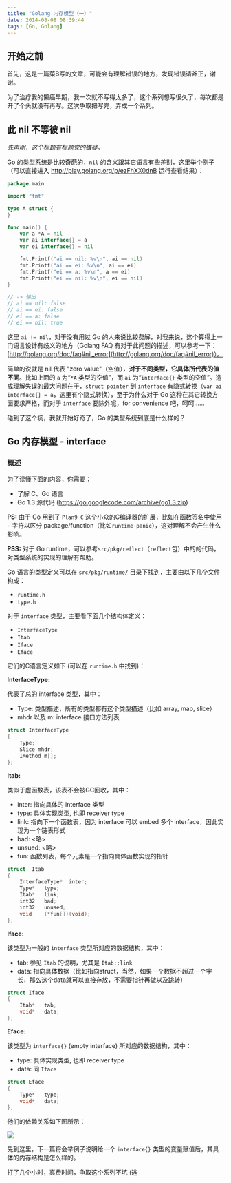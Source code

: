 ```yaml
---
title: "Golang 内存模型（一）"
date: 2014-08-08 08:39:44
tags: [Go, Golang]
---
```


## 开始之前

首先，这是一篇菜B写的文章，可能会有理解错误的地方，发现错误请斧正，谢谢。

为了治疗我的懒癌早期，我一次就不写得太多了，这个系列想写很久了，每次都是开了个头就没有再写。这次争取把写完，弄成一个系列。

## 此 nil 不等彼 nil

_先声明，这个标题有标题党的嫌疑。_

Go 的类型系统是比较奇葩的，`nil` 的含义跟其它语言有些差别，这里举个例子（可以直接进入 http://play.golang.org/p/ezFhXX0dnB 运行查看结果）：

``` go
package main

import "fmt"

type A struct {
}

func main() {
    var a *A = nil
    var ai interface{} = a
    var ei interface{} = nil

    fmt.Printf("ai == nil: %v\n", ai == nil)
    fmt.Printf("ai == ei: %v\n", ai == ei)
    fmt.Printf("ei == a: %v\n", a == ei)
    fmt.Printf("ei == nil: %v\n", ei == nil)
}

// -> 输出
// ai == nil: false
// ai == ei: false
// ei == a: false
// ei == nil: true
```

这里 `ai != nil`，对于没有用过 Go 的人来说比较费解，对我来说，这个算得上一门语言设计有歧义的地方（Golang FAQ 有对于此问题的描述，可以参考一下：[http://golang.org/doc/faq#nil_error](http://golang.org/doc/faq#nil_error)）。

简单的说就是 nil 代表 "zero value"（空值），**对于不同类型，它具体所代表的值不同**。比如上面的 `a` 为“`*A` 类型的空值”，而 `ai` 为“`interface{}` 类型的空值”。造成理解失误的最大问题在于，`struct pointer` 到 `interface` 有隐式转换（`var ai interface{] = a`，这里有个隐式转换），至于为什么对于 Go 这种在其它转换方面要求严格，而对于 `interface` 要除外呢，for convenience 吧，呵呵……

碰到了这个坑，我就开始好奇了，Go 的类型系统到底是什么样的？

<!-- more -->

## Go 内存模型 - interface

### 概述

为了读懂下面的内容，你需要：

- 了解 C、Go 语言
- Go 1.3 源代码 (https://go.googlecode.com/archive/go1.3.zip)

**PS:** 由于 Go 用到了 `Plan9 C` 这个小众的C编译器的扩展，比如在函数签名中使用 `·` 字符以区分 package/function（比如`runtime·panic`），这对理解不会产生什么影响。

**PSS:** 对于 Go runtime，可以参考`src/pkg/reflect`（`reflect`包）中的的代码，对类型系统的实现的理解有帮助。

Go 语言的类型定义可以在 `src/pkg/runtime/` 目录下找到，主要由以下几个文件构成：

- `runtime.h`
- `type.h`

对于 `interface` 类型，主要看下面几个结构体定义：

- `InterfaceType`
- `Itab`
- `Iface`
- `Eface`

它们的C语言定义如下 (可以在 `runtime.h` 中找到)：

**InterfaceType:**

代表了总的 interface 类型，其中：

- Type: 类型描述，所有的类型都有这个类型描述（比如 array, map, slice）
- mhdr 以及 m: interface 接口方法列表

``` c
struct InterfaceType
{
    Type;
    Slice mhdr;
    IMethod m[];
};
```

**Itab:**

类似于虚函数表，该表不会被GC回收，其中：

- inter: 指向具体的 interface 类型
- type: 具体实现类型, 也即 receiver type
- link: 指向下一个函数表，因为 interface 可以 embed 多个 interface，因此实现为一个链表形式
- bad: <略>
- unsued: <略>
- fun: 函数列表，每个元素是一个指向具体函数实现的指针

``` c
struct  Itab
{
    InterfaceType*  inter;
    Type*   type;
    Itab*   link;
    int32   bad;
    int32   unused;
    void    (*fun[])(void);
};
```

**Iface:**

该类型为一般的 `interface` 类型所对应的数据结构，其中：

- tab: 参见 `Itab` 的说明，尤其是 `Itab::link`
- data: 指向具体数据（比如指向struct，当然，如果一个数据不超过一个字长，那么这个data就可以直接存放，不需要指针再做以及跳转）

``` c
struct Iface
{
    Itab*   tab;
    void*   data;
};
```

**Eface:**

该类型为 `interface{}` (empty interface) 所对应的数据结构，其中：

- type: 具体实现类型, 也即 receiver type
- data: 同 `Iface`

``` c
struct Eface
{
    Type*   type;
    void*   data;
};
```

他们的依赖关系如下图所示：


![](https://theo-im-1255089908.cos.ap-chengdu.myqcloud.com/images/graph/20140808-interface-deps.png)


先到这里，下一篇将会举例子说明给一个 `interface{}` 类型的变量赋值后，其具体的内存结构是怎么样的。

打了几个小时，真费时间，争取这个系列不坑 (逃
